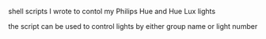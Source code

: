shell scripts I wrote to contol my Philips Hue and Hue Lux lights

the script can be used to control lights by either group name or light number
